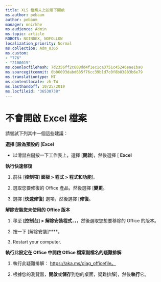 ```yaml
---
title: XLS 檔案未上按兩下開啟
ms.author: pebaum
author: pebaum
manager: mnirkhe
ms.audience: Admin
ms.topic: article
ROBOTS: NOINDEX, NOFOLLOW
localization_priority: Normal
ms.collection: Adm_O365
ms.custom:
- "776"
- "2100015"
ms.openlocfilehash: 7d2356ff2c688dd4f1ec1ca3751c45246eae1ba0
ms.sourcegitcommit: 0b06093dabd685f76cc39b1d7c0f8b03883b6e79
ms.translationtype: MT
ms.contentlocale: zh-TW
ms.lasthandoff: 10/25/2019
ms.locfileid: "36530738"
---
```

# <a name="excel-file-doesnt-open"></a>不會開啟 Excel 檔案

請嘗試下列其中一個這些建議：

**選擇 [設為預設的 [Excel**

* 以滑鼠右鍵按一下工作表上，選擇 [**開啟**]，然後選擇 [ **Excel**

**執行快速修復**

1. 前往 [**控制項] 面板 > 程式 > 程式和功能**]。

2. 選取您要修復的 Office 產品，然後選擇 [**變更**。

3. 選擇 [**快速修復**] 選項，然後選擇 [**修復**。

**解除安裝您未使用的 Office 版本**

1. 移至 **[控制台] > 解除安裝程式**，，，然後選取您想要移除的 Office 的版本。

2. 按一下 [解除安裝]****。

3. Restart your computer.

**執行此設定在 Office 中開啟 Office 檔案副檔名的疑難排解**

1. 執行此疑難排解： https://aka.ms/diag_officefile。

2. 根據您的瀏覽器，**開啟**或**儲存**到您的桌面，疑難排解]，然後**執行**它。
